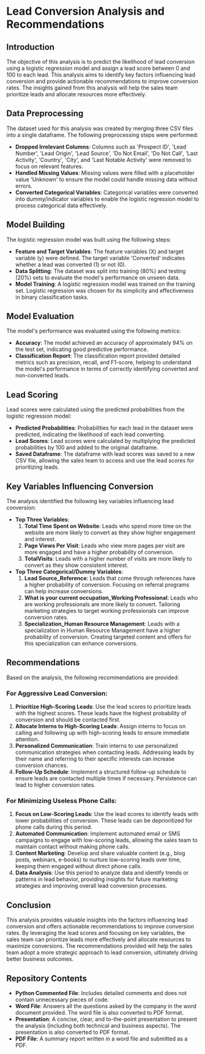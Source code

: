 # Lead Conversion Analysis and Recommendations

## Introduction
The objective of this analysis is to predict the likelihood of lead conversion using a logistic regression model and assign a lead score between 0 and 100 to each lead. This analysis aims to identify key factors influencing lead conversion and provide actionable recommendations to improve conversion rates. The insights gained from this analysis will help the sales team prioritize leads and allocate resources more effectively.

## Data Preprocessing
The dataset used for this analysis was created by merging three CSV files into a single dataframe. The following preprocessing steps were performed:
- **Dropped Irrelevant Columns**: Columns such as 'Prospect ID', 'Lead Number', 'Lead Origin', 'Lead Source', 'Do Not Email', 'Do Not Call', 'Last Activity', 'Country', 'City', and 'Last Notable Activity' were removed to focus on relevant features.
- **Handled Missing Values**: Missing values were filled with a placeholder value 'Unknown' to ensure the model could handle missing data without errors.
- **Converted Categorical Variables**: Categorical variables were converted into dummy/indicator variables to enable the logistic regression model to process categorical data effectively.

## Model Building
The logistic regression model was built using the following steps:
- **Feature and Target Variables**: The feature variables (X) and target variable (y) were defined. The target variable 'Converted' indicates whether a lead was converted (1) or not (0).
- **Data Splitting**: The dataset was split into training (80%) and testing (20%) sets to evaluate the model's performance on unseen data.
- **Model Training**: A logistic regression model was trained on the training set. Logistic regression was chosen for its simplicity and effectiveness in binary classification tasks.

## Model Evaluation
The model's performance was evaluated using the following metrics:
- **Accuracy**: The model achieved an accuracy of approximately 94% on the test set, indicating good predictive performance.
- **Classification Report**: The classification report provided detailed metrics such as precision, recall, and F1-score, helping to understand the model's performance in terms of correctly identifying converted and non-converted leads.

## Lead Scoring
Lead scores were calculated using the predicted probabilities from the logistic regression model:
- **Predicted Probabilities**: Probabilities for each lead in the dataset were predicted, indicating the likelihood of each lead converting.
- **Lead Scores**: Lead scores were calculated by multiplying the predicted probabilities by 100 and added to the original dataframe.
- **Saved Dataframe**: The dataframe with lead scores was saved to a new CSV file, allowing the sales team to access and use the lead scores for prioritizing leads.

## Key Variables Influencing Conversion
The analysis identified the following key variables influencing lead conversion:
- **Top Three Variables**:
  1. **Total Time Spent on Website**: Leads who spend more time on the website are more likely to convert as they show higher engagement and interest.
  2. **Page Views Per Visit**: Leads who view more pages per visit are more engaged and have a higher probability of conversion.
  3. **TotalVisits**: Leads with a higher number of visits are more likely to convert as they show consistent interest.
- **Top Three Categorical/Dummy Variables**:
  1. **Lead Source_Reference**: Leads that come through references have a higher probability of conversion. Focusing on referral programs can help increase conversions.
  2. **What is your current occupation_Working Professional**: Leads who are working professionals are more likely to convert. Tailoring marketing strategies to target working professionals can improve conversion rates.
  3. **Specialization_Human Resource Management**: Leads with a specialization in Human Resource Management have a higher probability of conversion. Creating targeted content and offers for this specialization can enhance conversions.

## Recommendations
Based on the analysis, the following recommendations are provided:

### For Aggressive Lead Conversion:
1. **Prioritize High-Scoring Leads**: Use the lead scores to prioritize leads with the highest scores. These leads have the highest probability of conversion and should be contacted first.
2. **Allocate Interns to High-Scoring Leads**: Assign interns to focus on calling and following up with high-scoring leads to ensure immediate attention.
3. **Personalized Communication**: Train interns to use personalized communication strategies when contacting leads. Addressing leads by their name and referring to their specific interests can increase conversion chances.
4. **Follow-Up Schedule**: Implement a structured follow-up schedule to ensure leads are contacted multiple times if necessary. Persistence can lead to higher conversion rates.

### For Minimizing Useless Phone Calls:
1. **Focus on Low-Scoring Leads**: Use the lead scores to identify leads with lower probabilities of conversion. These leads can be deprioritized for phone calls during this period.
2. **Automated Communication**: Implement automated email or SMS campaigns to engage with low-scoring leads, allowing the sales team to maintain contact without making phone calls.
3. **Content Marketing**: Develop and share valuable content (e.g., blog posts, webinars, e-books) to nurture low-scoring leads over time, keeping them engaged without direct phone calls.
4. **Data Analysis**: Use this period to analyze data and identify trends or patterns in lead behavior, providing insights for future marketing strategies and improving overall lead conversion processes.

## Conclusion
This analysis provides valuable insights into the factors influencing lead conversion and offers actionable recommendations to improve conversion rates. By leveraging the lead scores and focusing on key variables, the sales team can prioritize leads more effectively and allocate resources to maximize conversions. The recommendations provided will help the sales team adopt a more strategic approach to lead conversion, ultimately driving better business outcomes.

## Repository Contents
- **Python Commented File**: Includes detailed comments and does not contain unnecessary pieces of code.
- **Word File**: Answers all the questions asked by the company in the word document provided. The word file is also converted to PDF format.
- **Presentation**: A concise, clear, and to-the-point presentation to present the analysis (including both technical and business aspects). The presentation is also converted to PDF format.
- **PDF File**: A summary report written in a word file and submitted as a PDF.
